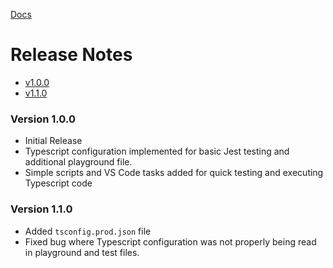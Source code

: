 [Docs](/README.md)
# Release Notes
- [v1.0.0](#version-100)
- [v1.1.0](#version-110)

### Version 1.0.0
- Initial Release
- Typescript configuration implemented for basic Jest testing and additional playground file.
- Simple scripts and VS Code tasks added for quick testing and executing Typescript code

### Version 1.1.0
- Added `tsconfig.prod.json` file
- Fixed bug where Typescript configuration was not properly being read in playground and test files.